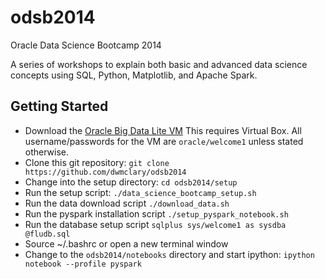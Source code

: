odsb2014
========

Oracle Data Science Bootcamp 2014

A series of workshops to explain both basic and advanced data science concepts using SQL, Python, Matplotlib, and Apache Spark.

Getting Started
----------------

* Download the [Oracle Big Data Lite VM](www.oracle.com/technetwork/database/bigdata-appliance/oracle-bigdatalite-2104726.html)
    This requires Virtual Box.  All username/passwords for the VM are `oracle/welcome1` unless stated otherwise.
* Clone this git repository: `git clone https://github.com/dwmclary/odsb2014`
* Change into the setup directory: `cd odsb2014/setup`
* Run the setup script: `./data_science_bootcamp_setup.sh`
* Run the data download script `./download_data.sh`
* Run the pyspark installation script `./setup_pyspark_notebook.sh`
* Run the database setup script `sqlplus sys/welcome1 as sysdba @fludb.sql`
* Source ~/.bashrc or open a new terminal window
* Change to the `odsb2014/notebooks` directory and start ipython: `ipython notebook --profile pyspark`
